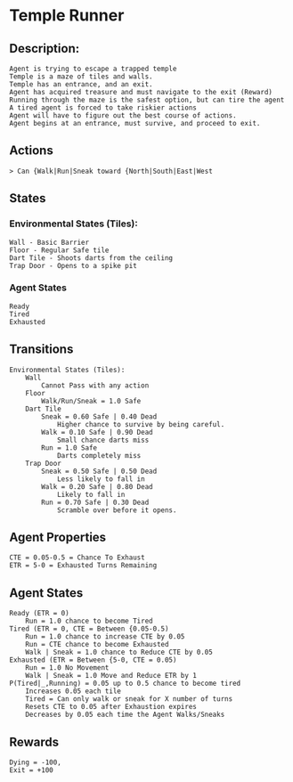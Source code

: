 # Temple Runner
## Description:
	Agent is trying to escape a trapped temple
	Temple is a maze of tiles and walls.
	Temple has an entrance, and an exit.
	Agent has acquired treasure and must navigate to the exit (Reward)
	Running through the maze is the safest option, but can tire the agent
	A tired agent is forced to take riskier actions
	Agent will have to figure out the best course of actions.
	Agent begins at an entrance, must survive, and proceed to exit.
## Actions
	> Can {Walk|Run|Sneak toward {North|South|East|West

## States
### Environmental States (Tiles):
 	Wall - Basic Barrier					
 	Floor - Regular Safe tile
 	Dart Tile - Shoots darts from the ceiling
 	Trap Door - Opens to a spike pit
### Agent States
 	Ready
 	Tired
 	Exhausted

## Transitions
	Environmental States (Tiles):
		Wall
			Cannot Pass with any action
		Floor
			Walk/Run/Sneak = 1.0 Safe
		Dart Tile
			Sneak = 0.60 Safe | 0.40 Dead
				Higher chance to survive by being careful.
			Walk = 0.10 Safe | 0.90 Dead
				Small chance darts miss
			Run = 1.0 Safe
				Darts completely miss
		Trap Door
			Sneak = 0.50 Safe | 0.50 Dead
				Less likely to fall in
			Walk = 0.20 Safe | 0.80 Dead
				Likely to fall in
			Run = 0.70 Safe | 0.30 Dead 
				Scramble over before it opens.
## Agent Properties
	CTE = 0.05-0.5 = Chance To Exhaust
	ETR = 5-0 = Exhausted Turns Remaining
## Agent States 
	Ready (ETR = 0)
		Run = 1.0 chance to become Tired
	Tired (ETR = 0, CTE = Between {0.05-0.5)
		Run = 1.0 chance to increase CTE by 0.05
		Run = CTE chance to become Exhausted
		Walk | Sneak = 1.0 chance to Reduce CTE by 0.05
	Exhausted (ETR = Between {5-0, CTE = 0.05)
		Run = 1.0 No Movement
		Walk | Sneak = 1.0 Move and Reduce ETR by 1
	P(Tired|_,Running) = 0.05 up to 0.5 chance to become tired
		Increases 0.05 each tile
		Tired = Can only walk or sneak for X number of turns
		Resets CTE to 0.05 after Exhaustion expires
		Decreases by 0.05 each time the Agent Walks/Sneaks 

## Rewards
	Dying = -100, 
	Exit = +100	
